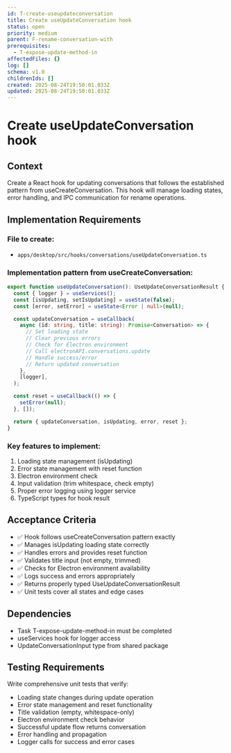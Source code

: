 ```yaml
---
id: T-create-useupdateconversation
title: Create useUpdateConversation hook
status: open
priority: medium
parent: F-rename-conversation-with
prerequisites:
  - T-expose-update-method-in
affectedFiles: {}
log: []
schema: v1.0
childrenIds: []
created: 2025-08-24T19:50:01.033Z
updated: 2025-08-24T19:50:01.033Z
---
```


# Create useUpdateConversation hook

## Context

Create a React hook for updating conversations that follows the established pattern from useCreateConversation. This hook will manage loading states, error handling, and IPC communication for rename operations.

## Implementation Requirements

### File to create:

- `apps/desktop/src/hooks/conversations/useUpdateConversation.ts`

### Implementation pattern from useCreateConversation:

```typescript
export function useUpdateConversation(): UseUpdateConversationResult {
  const { logger } = useServices();
  const [isUpdating, setIsUpdating] = useState(false);
  const [error, setError] = useState<Error | null>(null);

  const updateConversation = useCallback(
    async (id: string, title: string): Promise<Conversation> => {
      // Set loading state
      // Clear previous errors
      // Check for Electron environment
      // Call electronAPI.conversations.update
      // Handle success/error
      // Return updated conversation
    },
    [logger],
  );

  const reset = useCallback(() => {
    setError(null);
  }, []);

  return { updateConversation, isUpdating, error, reset };
}
```

### Key features to implement:

1. Loading state management (isUpdating)
2. Error state management with reset function
3. Electron environment check
4. Input validation (trim whitespace, check empty)
5. Proper error logging using logger service
6. TypeScript types for hook result

## Acceptance Criteria

- ✅ Hook follows useCreateConversation pattern exactly
- ✅ Manages isUpdating loading state correctly
- ✅ Handles errors and provides reset function
- ✅ Validates title input (not empty, trimmed)
- ✅ Checks for Electron environment availability
- ✅ Logs success and errors appropriately
- ✅ Returns properly typed UseUpdateConversationResult
- ✅ Unit tests cover all states and edge cases

## Dependencies

- Task T-expose-update-method-in must be completed
- useServices hook for logger access
- UpdateConversationInput type from shared package

## Testing Requirements

Write comprehensive unit tests that verify:

- Loading state changes during update operation
- Error state management and reset functionality
- Title validation (empty, whitespace-only)
- Electron environment check behavior
- Successful update flow returns conversation
- Error handling and propagation
- Logger calls for success and error cases
